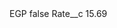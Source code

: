 <?xml version="1.0" encoding="UTF-8"?>
<CustomMetadata xmlns="http://soap.sforce.com/2006/04/metadata" xmlns:xsi="http://www.w3.org/2001/XMLSchema-instance" xmlns:xsd="http://www.w3.org/2001/XMLSchema">
    <label>EGP</label>
    <protected>false</protected>
    <values>
        <field>Rate__c</field>
        <value xsi:type="xsd:double">15.69</value>
    </values>
</CustomMetadata>

